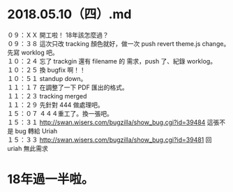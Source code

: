 # 2018.05.10（四）.md

０９：ＸＸ 開工啦！ 18年該怎麼過？  
０９：３８ 這次只改 tracking 顏色就好，做一次 push revert theme.js change。　先寫 worklog 吧。  
１０：２４ 忘了 trackgin 還有 filename 的 需求，push 了、紀錄 worklog。  
１０：２５ 換 bugfix 啊！！  
１０：５１ standup down。  
１１：１７ 在調整了一下 PDF 匯出的格式。  
１１：２３ tracking merged  
１１：２９ 先針對 444 做處理吧。  
１５：０７ ４４４重工了。換一張吧。  
１５：３１ http://swan.wisers.com/bugzilla/show_bug.cgi?id=39484 這張不是 bug 轉給 Uriah   
１５：３３ http://swan.wisers.com/bugzilla/show_bug.cgi?id=39481 回 uriah 無此需求  

# 18年過一半啦。
